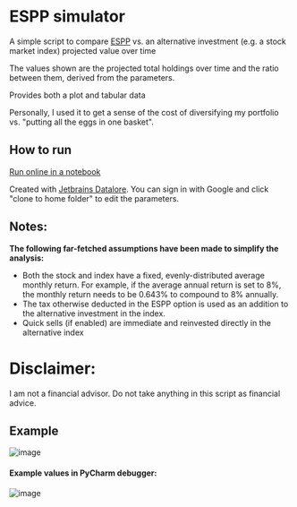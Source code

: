 # ESPP simulator
A simple script to compare [ESPP](https://www.investopedia.com/terms/e/espp.asp#:~:text=What%20Is%20an%20Employee%20Stock,date%20and%20the%20purchase%20date.) vs. an alternative investment (e.g. a stock market index) projected value over time

The values shown are the projected total holdings over time and the ratio between them, derived from the parameters.

Provides both a plot and tabular data


Personally, I used it to get a sense of the cost of diversifying my portfolio vs. "putting all the eggs in one basket".

## How to run
[Run online in a notebook](https://datalore.jetbrains.com/notebook/L5aLk8hKwv2yIZSG9YzZRV/kHifqtHaqFr1wYtTncq8Lw/)

Created with [Jetbrains Datalore](https://datalore.jetbrains.com/notebooks). You can sign in with Google and click "clone to home folder" to edit the parameters.

## Notes:
__The following far-fetched assumptions have been made to simplify the analysis:__
* Both the stock and index have a fixed, evenly-distributed average monthly return. For example, if the average annual return is set to 8%, the monthly return needs to be 0.643% to compound to 8% annually.
* The tax otherwise deducted in the ESPP option is used as an addition to the alternative investment in the index.
* Quick sells (if enabled) are immediate and reinvested directly in the alternative index

# Disclaimer:
I am not a financial advisor. Do not take anything in this script as financial advice.

## Example
![image](https://user-images.githubusercontent.com/20489303/172060353-7cff0d04-4040-45b8-9ad5-09625428d241.png)

#### Example values in PyCharm debugger:
![image](https://user-images.githubusercontent.com/20489303/172056516-0a904a0b-e492-4529-8757-5df597762511.png)
